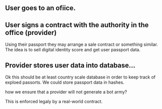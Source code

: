 

## User goes to an ofiice. 
## User signs a contract with the authority in the office (provider)
Using their passport they may arrange a sale contract or something similar. The idea is to sell digital identity score and get user passport data. 

## Provider stores user data into database...
Ok this should be at least country scale database in order to keep track of exploed passorts. We could store passport data in hashes. 

how we ensure that a provider will not generate a bot army? 

This is enforced legaly by a real-world contract. 